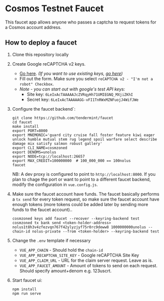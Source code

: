 # Cosmos Testnet Faucet

This faucet app allows anyone who passes a captcha to request tokens for a Cosmos account address.

## How to deploy a faucet

1. Clone this repository locally

2. Create Google reCAPTCHA v2 keys.
    - [Go here](https://www.google.com/recaptcha/admin/create). *(If you want to use existing keys, [go here](https://www.google.com/recaptcha/admin))*
    - Fill out the form. Make sure you select `reCAPTCHA v2 - "I'm not a robot" Checkbox`.
    - *Note - you can start out with google's test API keys:*
        - Site key: `6LeIxAcTAAAAAJcZVRqyHh71UMIEGNQ_MXjiZKhI`
        - Secret key: `6LeIxAcTAAAAAGG-vFI1TnRWxMZNFuojJ4WifJWe`


4. Configure the faucet backend`:
    ```
    git clone https://github.com/tendermint/faucet
    cd faucet
    make install
   export PORT=8000
   export MNEMONIC='guard city cruise fall foster feature kiwi eager unlock humble mutual stem rug legend spoil warfare select describe damage mix satisfy salmon robust gallery'
   export CLI_NAME=cosmzoned
   export DENOMS=unolus
   export NODE=tcp://localhost:26657
   export MAX_CREDIT=100000000  # 100_000_000 == 100nolus
   faucet
    ```
   NB: A dev proxy is configured to point to `http://localhost:8000`. If you plan to chage the port or want to point to a different faucet backend, modify the configuration in `vue.config.js`.

5. Make sure the faucet account have funds. The faucet basically performs a `tx send` for every token request, so make sure the faucet account have enough tokens (more tokens could be added later by sending more funds to the faucet account)..
    ```
    cosmzoned keys add faucet --recover --keyring-backend test
   cosmzoned tx bank send <token-holder-address>  nolus1t8h3v4zfezvqn767f42ylyzjyf75r0rc9deww8 1000000000unolus --chain-id nolus-private --from <token-holder> --keyring-backend test
    ```

6. Change the `.env` template if necessary
    - `VUE_APP_CHAIN` - Should hold the `chain-id`
    - `VUE_APP_RECAPTCHA_SITE_KEY` - Google reCAPTCHA Site Key
    - `VUE_APP_CLAIM_URL` - URL for the claim server request. Leave as is.
    - `VUE_APP_FAUCET_AMOUNT` - Amount of tokens to send on each request. Should specify amount+denom e.g. 123uscrt.

7. Start faucet ui:
   ```
   npm install
   npm run serve
   ```
